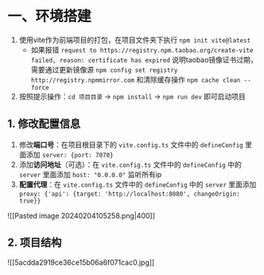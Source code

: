 # 一、环境搭建

1. 使用vite作为前端项目的打包，在项目文件夹下执行 `npm init vite@latest`
	* 如果报错 `request to https://registry.npm.taobao.org/create-vite failed, reason: certificate has expired` 说明taobao镜像证书过期，需要通过更新镜像源 `npm config set registry http://registry.npmmirror.com` 和清除缓存操作 `npm cache clean --force`
2. 按照提示操作：`cd 项目目录` -> `npm install` -> `npm run dev` 即可启动项目

## 1. 修改配置信息

1. 修改**端口号**：在项目根目录下的 `vite.config.ts` 文件中的 `defineConfig` 里面添加 `server: {port: 7070}`
2. 添加**访问地址**（可选）：在 `vite.config.ts` 文件中的 `defineConfig` 中的 `server` 里面添加 `host: "0.0.0.0"` 监听所有ip
3. **配置代理**：在 `vite.config.ts` 文件中的 `defineConfig` 中的 `server` 里面添加 `proxy: {'api': {target: 'http://localhost:8080', changeOrigin: true}}`

![[Pasted image 20240204105258.png|400]]

## 2. 项目结构

![[5acdda2919ce36ce15b06a6f071cac0.jpg]]